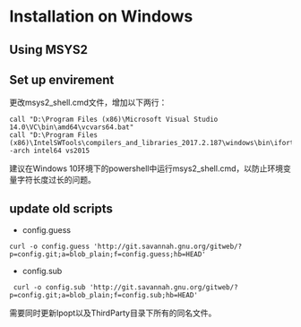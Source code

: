 # Installation on Windows

## Using MSYS2

## Set up envirement

更改msys2_shell.cmd文件，增加以下两行：

```
call "D:\Program Files (x86)\Microsoft Visual Studio 14.0\VC\bin\amd64\vcvars64.bat"
call "D:\Program Files (x86)\IntelSWTools\compilers_and_libraries_2017.2.187\windows\bin\ifortvars.bat" -arch intel64 vs2015
```

建议在Windows 10环境下的powershell中运行msys2_shell.cmd，以防止环境变量字符长度过长的问题。

## update old scripts

* config.guess

```
curl -o config.guess 'http://git.savannah.gnu.org/gitweb/?p=config.git;a=blob_plain;f=config.guess;hb=HEAD'
```

* config.sub

```
 curl -o config.sub 'http://git.savannah.gnu.org/gitweb/?p=config.git;a=blob_plain;f=config.sub;hb=HEAD'
```

需要同时更新Ipopt以及ThirdParty目录下所有的同名文件。